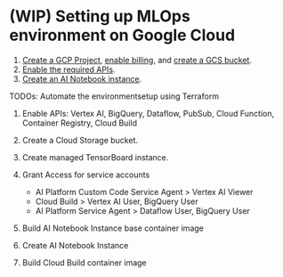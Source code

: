 # (WIP) Setting up MLOps environment on Google Cloud

1. [Create a GCP Project](https://cloud.google.com/resource-manager/docs/creating-managing-projects#console), [enable billing](https://cloud.google.com/billing/docs/how-to/modify-project), and [create a GCS bucket](https://cloud.google.com/storage/docs/creating-buckets).
2. [Enable the required APIs](https://cloud.google.com/endpoints/docs/openapi/enable-api).
3. [Create an AI Notebook instance](https://cloud.google.com/ai-platform/notebooks/docs/create-new).

TODOs: Automate the environmentsetup using Terraform

1. Enable APIs: Vertex AI, BigQuery, Dataflow, PubSub, Cloud Function, Container Registry, Cloud Build
2. Create a Cloud Storage bucket.
3. Create managed TensorBoard instance.
4. Grant Access for service accounts
    *  AI Platform Custom Code Service Agent > Vertex AI Viewer
    *  Cloud Build > Vertex AI User, BigQuery User
    *  AI Platform Service Agent > Dataflow User, BigQuery User

5. Build AI Notebook Instance base container image
6. Create AI Notebook Instance
7. Build Cloud Build container image 
